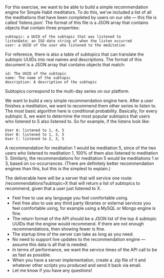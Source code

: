 For this exercise, we want to be able to build a simple recommendation engine for
Simple Habit meditators. To do this, we’ve included a list of all the meditations
that have been completed by users on our site — this file is called ‘listens.json’.
The format of this file is a JSON array that contains objects that contain three properties:

    subtopic: a UUID of the subtopic that was listened to
    listenDate: an ISO date string of when the listen occurred
    user: a UUID of the user who listened to the meditation

For reference, there is also a table of subtopics that can translate the subtopic
UUIDs into real names and descriptions. The format of this document is a JSON array
that contains objects that match:

    id: The UUID of the subtopic
    name: The name of the subtopic
    description: A description of the subtopic

Subtopics correspond to the multi-day series on our platform.

We want to build a very simple recommendation engine here. After a user finishes a
meditation, we want to recommend them other series to listen to. The most basic algorithm
here is conditional probability. Basically, for every subtopic S, we want to determine
the most popular subtopics that users who listened to S also listened to. So for example,
if the listens look like:

    User A: listened to 1, 4, 5
    User B: listened to 1, 3, 5
    User C: listened to 2, 3, 5

A recommendation for meditation 1 would be meditation 5, since of the two users who
listened to meditation 1, 100% of them also listened to meditation 5. Similarly, the
recommendations for meditation 5 would be meditations 1 or 3, based on co-occurrances.
(There are definitely better recommendation engines than this, but this is the simplest
to explain.)

The deliverable here will be a server that will service one route:
/recommendations?subtopic=X that will return a list of subtopics to recommend,
given that a user just listened to X.

- Feel free to use any language you feel comfortable using.
- Feel free also to use any third party libraries or external services you feel
    comfortable using, for example using a MySQL or Mongo engine is fine.
- The return format of the API should be a JSON list of the top 4 subtopic UUIDs
    that the engine would recommend. If there are not enough recommendations,
    then showing fewer is fine.
- The startup time of the server can take as long as you need.
- No need to support live updates to the recommendation engine — assume this data
    is all that is needed.
- In terms of performance, we want the service times of the API call to be as fast as possible.
- When you have a server implementation, create a .zip file of it and whatever
    other scripts you produced and send it back via email.
- Let me know if you have any questions!

